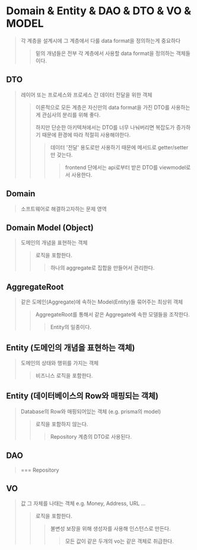 # Domain & Entity & DAO & DTO & VO & MODEL

> 각 계층을 설계시에 그 계층에서 다룰 data format을 정의하는게 중요하다
>
> > 밑의 개념들은 전부 각 계층에서 사용할 data format을 정의하는 객체들이다.

## DTO

> 레이어 또는 프로세스와 프로세스 간 데이터 전달을 위한 객체
>
> > 이론적으로 모든 계층은 자신만의 data format을 가진 DTO를 사용하는게 관심사의 분리를 위해 좋다.
> >
> > 하지만 단순한 아키텍쳐에서는 DTO를 너무 나눠버리면 복잡도가 증가하기 때문에 환경에 따라 적절히 사용해야한다.
> >
> > > 데이터 '전달' 용도로만 사용하기 때문에 메서드로 getter/setter 만 갖는다.
> > >
> > > > frontend 단에서는 api로부터 받은 DTO를 viewmodel로서 사용한다.

## Domain

> 소프트웨어로 해결하고자하는 문제 영역

## Domain Model (Object)

> 도메인의 개념을 표현하는 객체
>
> > 로직을 포함한다.
> >
> > > 하나의 aggregate로 집합을 만들어서 관리한다.

## AggregateRoot

> 같은 도메인(Aggregate)에 속하는 Model(Entity)들 묶어주는 최상위 객체
>
> > AggregateRoot를 통해서 같은 Aggregate에 속한 모델들을 조작한다.
> >
> > > Entity의 일종이다.

## Entity (도메인의 개념을 표현하는 객체)

> 도메인의 상태와 행위를 가지는 객체
>
> > 비즈니스 로직을 포함한다.

## Entity (데이터베이스의 Row와 매핑되는 객체)

> Database의 Row와 매핑되어있는 객체 (e.g. prisma의 model)
>
> > 로직을 포함하지 않는다.
> >
> > > Repository 계층의 DTO로 사용된다.

## DAO

> === Repository

## VO

> 값 그 자체를 나태는 객체 e.g. Money, Address, URL ...
>
> > 로직을 포함한다.
> >
> > > 불변성 보장을 위해 생성자를 사용해 인스턴스로 만든다.
> > >
> > > > 모든 값이 같은 두개의 vo는 같은 객체로 취급한다.
